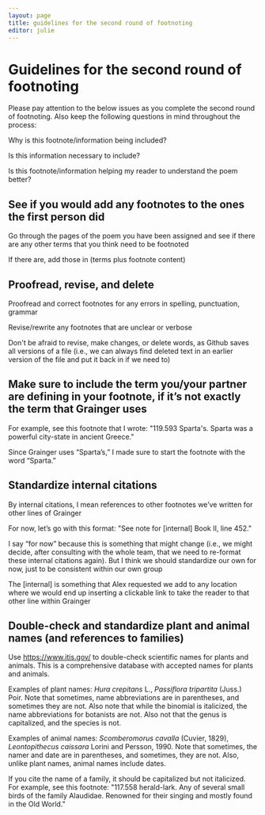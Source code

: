 ```yaml
---
layout: page
title: guidelines for the second round of footnoting
editor: julie 
---
```


# Guidelines for the second round of footnoting

Please pay attention to the below issues as you complete the second round of footnoting. Also keep the following questions in mind throughout the process:  

Why is this footnote/information being included?   

Is this information necessary to include?  

Is this footnote/information helping my reader to understand the poem better?  

## See if you would add any footnotes to the ones the first person did

Go through the pages of the poem you have been assigned and see if there are any other terms that you think need to be footnoted  

If there are, add those in (terms plus footnote content)  

## Proofread, revise, and delete

Proofread and correct footnotes for any errors in spelling, punctuation, grammar  

Revise/rewrite any footnotes that are unclear or verbose  

Don't be afraid to revise, make changes, or delete words, as Github saves all versions of a file (i.e., we can always find deleted text in an earlier version of the file and put it back in if we need to)  

## Make sure to include the term you/your partner are defining in your footnote, if it’s not exactly the term that Grainger uses

For example, see this footnote that I wrote: "119.593 Sparta's. Sparta was a powerful city-state in ancient Greece."  

Since Grainger uses “Sparta’s,” I made sure to start the footnote with the word “Sparta.”  

## Standardize internal citations

By internal citations, I mean references to other footnotes we’ve written for other lines of Grainger  

For now, let’s go with this format: "See note for [internal] Book II, line 452."  

I say “for now” because this is something that might change (i.e., we might decide, after consulting with the whole team, that we need to re-format these internal citations again). But I think we should standardize our own for now, just to be consistent within our own group  

The [internal] is something that Alex requested we add to any location where we would end up inserting a clickable link to take the reader to that other line within Grainger  

## Double-check and standardize plant and animal names (and references to families)

Use https://www.itis.gov/ to double-check scientific names for plants and animals. This is a comprehensive database with accepted names for plants and animals.  

Examples of plant names: *Hura crepitans* L., *Passiflora tripartita* (Juss.) Poir. Note that sometimes, name abbreviations are in parentheses, and sometimes they are not. Also note that while the binomial is italicized, the name abbreviations for botanists are not. Also not that the genus is capitalized, and the species is not.  

Examples of animal names: *Scomberomorus cavalla* (Cuvier, 1829), *Leontopithecus caissara* Lorini and Persson, 1990. Note that sometimes, the namer and date are in parentheses, and sometimes, they are not. Also, unlike plant names, animal names include dates.  

If you cite the name of a family, it should be capitalized but not italicized. For example, see this footnote: "117.558 herald-lark. Any of several small birds of the family Alaudidae. Renowned for their singing and mostly found in the Old World."  
